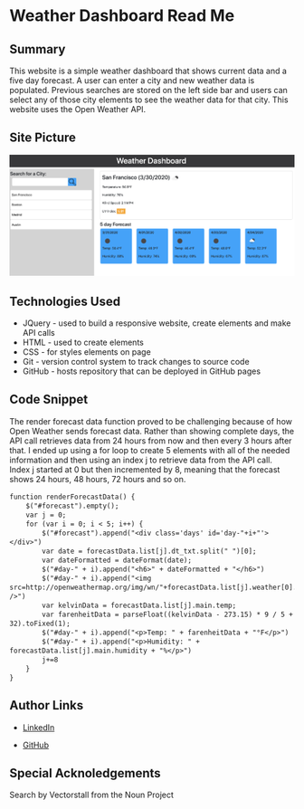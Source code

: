 # Weather Dashboard Read Me

## Summary

This website is a simple weather dashboard that shows current data and a five day forecast. A user can enter a city and new weather data is populated. Previous searches are stored on the left side bar and users can select any of those city elements to see the weather data for that city. This website uses the Open Weather API.


## Site Picture
![Site](./assets/images/weather-dash.png)


## Technologies Used
- JQuery - used to build a responsive website, create elements and make API calls
- HTML - used to create elements
- CSS - for styles elements on page
- Git - version control system to track changes to source code
- GitHub - hosts repository that can be deployed in GitHub pages

## Code Snippet

The render forecast data function proved to be challenging because of how Open Weather sends forecast data. Rather than showing complete days, the API call retrieves data from 24 hours from now and then every 3 hours after that. I ended up using a for loop to create 5 elements with all of the needed information and then using an index j to retrieve data from the API call. Index j started at 0 but then incremented by 8, meaning that the forecast shows 24 hours, 48 hours, 72 hours and so on.


```
function renderForecastData() {
    $("#forecast").empty();
    var j = 0;
    for (var i = 0; i < 5; i++) {
        $("#forecast").append("<div class='days' id='day-"+i+"'></div>")
        var date = forecastData.list[j].dt_txt.split(" ")[0];
        var dateFormatted = dateFormat(date);
        $("#day-" + i).append("<h6>" + dateFormatted + "</h6>")
        $("#day-" + i).append("<img src=http://openweathermap.org/img/wn/"+forecastData.list[j].weather[0].icon+".png />")
        var kelvinData = forecastData.list[j].main.temp;
        var farenheitData = parseFloat((kelvinData - 273.15) * 9 / 5 + 32).toFixed(1);
        $("#day-" + i).append("<p>Temp: " + farenheitData + "°F</p>")
        $("#day-" + i).append("<p>Humidity: " + forecastData.list[j].main.humidity + "%</p>")
        j+=8
    }
}
```

## Author Links
- [LinkedIn](https://www.linkedin.com/in/ana-medrano-fernandez/)

- [GitHub](https://github.com/analoo)

## Special Acknoledgements
Search by Vectorstall from the Noun Project
